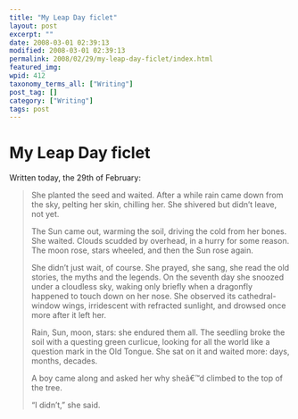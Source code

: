 ```yaml
---
title: "My Leap Day ficlet"
layout: post
excerpt: ""
date: 2008-03-01 02:39:13
modified: 2008-03-01 02:39:13
permalink: 2008/02/29/my-leap-day-ficlet/index.html
featured_img: 
wpid: 412
taxonomy_terms_all: ["Writing"]
post_tag: []
category: ["Writing"]
tags: post
---
```


# My Leap Day ficlet

Written today, the 29th of February:

> She planted the seed and waited. After a while rain came down from the sky, pelting her skin, chilling her. She shivered but didn’t leave, not yet.
> 
> The Sun came out, warming the soil, driving the cold from her bones. She waited. Clouds scudded by overhead, in a hurry for some reason. The moon rose, stars wheeled, and then the Sun rose again.
> 
> She didn’t just wait, of course. She prayed, she sang, she read the old stories, the myths and the legends. On the seventh day she snoozed under a cloudless sky, waking only briefly when a dragonfly happened to touch down on her nose. She observed its cathedral-window wings, irridescent with refracted sunlight, and drowsed once more after it left her.
> 
> Rain, Sun, moon, stars: she endured them all. The seedling broke the soil with a questing green curlicue, looking for all the world like a question mark in the Old Tongue. She sat on it and waited more: days, months, decades.
> 
> A boy came along and asked her why sheâ€™d climbed to the top of the tree.
> 
> “I didn’t,” she said.